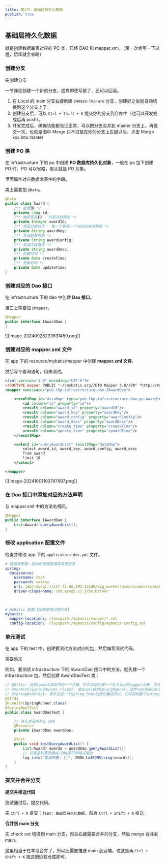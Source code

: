 ```yaml
---
title: 第2节：基础层持久化数据
publish: true
---
```


## 基础层持久化数据

就是创建数据库表对应的 PO 类，已经 DAO 和 mapper.xml。（第一次会写一下过程，后续就会省略）

### 创建分支

先创建分支

一节课程创建一个新的分支，这样即使写错了，还可以回滚。

1. 在 Local 的 main 分支右键新建 `240928-lhp-orm` 分支，创建好之后就自动切换到这个分支上了。
2. 创建分支后，可以 `Ctrl + Shift + K` 提交你的分支到仓库中（也可以开发完成后再 push）。
3. 开发完成后，确保功能都验证正常，可以把分支合并到 master 分支上，再提交一次。也就是图中 Merge 只不过是在你的分支上右键以后，点击 Merge xxx into master

### 创建 PO 类

在 infrastructure 下的 po 中创建 **PO 数据库持久化对象**，一般在 po 包下创建 PO 时，PO 可以省略，默认就是 PO 对象。

里面属性对应数据库表中的字段。

类上需要加 `@Data`。

```java
@Data
public class Award {
    /** 自增ID */
    private Long id;
    /** 抽奖奖品ID - 内部流转使用 */
    private Integer awardId;
    /** 奖品对接标识 - 每一个都是一个对应的发奖策略 */
    private String awardKey;
    /** 奖品配置信息 */
    private String awardConfig;
    /** 奖品内容描述 */
    private String awardDesc;
    /** 创建时间 */
    private Date createTime;
    /** 更新时间 */
    private Date updateTime;
}
```

### 创建对应的 Dao 接口

在 infrastructure 下的 dao 中创建 **Dao 接口**。

接口上需要加 `@Mapper`。

```java
@Mapper
public interface IAwardDao {
}
```

![[image-20240928233631459.png]]

### 创建对应的 mapper.xml 文件

在 app 下的 resource/mybatis/mapper 中创建 **mapper.xml 文件**。

然后写个查询语句，用来测试。

```xml
<?xml version="1.0" encoding="UTF-8"?>
<!DOCTYPE mapper PUBLIC "-//mybatis.org//DTD Mapper 3.0//EN" "http://mybatis.org/dtd/mybatis-3-mapper.dtd">
<mapper namespace="pub.lhp.infrastructure.dao.IAwardDao">

    <resultMap id="dataMap" type="pub.lhp.infrastructure.dao.po.Award">
        <id column="id" property="id"/>
        <result column="award_id" property="awardId"/>
        <result column="award_key" property="awardKey"/>
        <result column="award_config" property="awardConfig"/>
        <result column="award_desc" property="awardDesc"/>
        <result column="create_time" property="createTime"/>
        <result column="update_time" property="updateTime"/>
    </resultMap>

    <select id="queryAwardList" resultMap="dataMap">
        select award_id, award_key, award_config, award_desc
        from award
        limit 10
    </select>

</mapper>
```

![[image-20241001103747607.png]]

### 在 Dao 接口中添加对应的方法声明

与 mapper.xml 中的方法名相同。

```java
@Mapper
public interface IAwardDao {
    List<Award> queryAwardList();
}
```

### 修改 application 配置文件

检查并修改 app 下的 `application-dev.yml` 文件。

```yaml
# 数据库配置；启动时配置数据库资源信息
spring:
  datasource:
    username: root
    password: xxxxxx
    url: jdbc:mysql://117.72.86.192:13306/big_market?useUnicode=true&characterEncoding=utf8&autoReconnect=true&zeroDateTimeBehavior=convertToNull&serverTimezone=UTC&useSSL=true
    driver-class-name: com.mysql.cj.jdbc.Driver
    
    
    
# MyBatis 配置【如需使用记得打开】
mybatis:
  mapper-locations: classpath:/mybatis/mapper/*.xml
  config-location:  classpath:/mybatis/config/mybatis-config.xml
```

### 单元测试

在 app 下的 test 中，创建要测试方法对应的包，然后编写测试代码。

需要添加

例如，要测试 infrastructure 下的 IAwardDao 接口中的方法，就先建一个 infrastructure 包，然后创建 AwardDaoTest 类：

```java
// @Slf4j: 这是Lombok库提供的一个注解，它会自动生成一个名为log的Logger对象，方便在类中进行日志记录。
// @RunWith(SpringRunner.class): 指定运行器为SpringRunner，这样可以支持Spring TestContext Framework的功能。
// @SpringBootTest: 表示这是一个Spring Boot应用的集成测试，它将启动整个Spring应用上下文来执行测试。
@Slf4j
@RunWith(SpringRunner.class)
@SpringBootTest
public class AwardDaoTest {

    // 注入奖品持久化 DAO
    @Resource
    private IAwardDao awardDao;

    @Test
    public void testQueryAwardList() {
        List<Award> awards = awardDao.queryAwardList();
        // 将奖品列表转换成JSON字符串格式输出
        log.info("奖品列表: {}", JSON.toJSONString(awards));
    }
}
```

### 提交并合并分支

**提交并推送代码**

测试通过后，提交代码。

先 `Ctrl + K` 提交：`feat: 基础层持久化数据`，然后 `Ctrl + Shift + K` 推送。

**合并到 main 分支**

先 check out 切换到 main 分支，然后右键需要合并的分支，然后 merge 合并到 main。

这里相当于在本地合并了，所以还需要推送 main 到远端，也就是再 `Ctrl + Shift + K` 推送到远程仓库即可。
